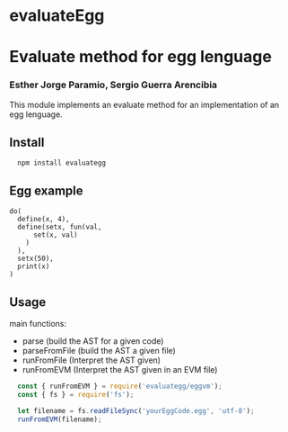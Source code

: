 # evaluateEgg
# Evaluate method for egg lenguage
### Esther Jorge Paramio, Sergio Guerra Arencibia

This module implements an evaluate method for an implementation of an egg lenguage.

## Install

```
  npm install evaluategg
```

## Egg example
```
do(
  define(x, 4),
  define(setx, fun(val, 
      set(x, val)
    )
  ),
  setx(50),
  print(x)
)
```

## Usage

main functions:
  - parse (build the AST for a given code)
  - parseFromFile (build the AST a given file)
  - runFromFile (Interpret the AST given)
  - runFromEVM (Interpret the AST given in an EVM file)

```js
  const { runFromEVM } = require('evaluategg/eggvm');
  const { fs } = require('fs');

  let filename = fs.readFileSync('yourEggCode.egg', 'utf-8');
  runFromEVM(filename);
```